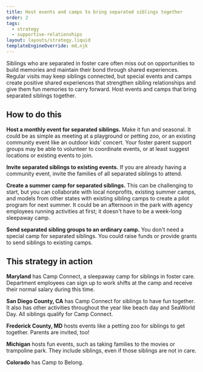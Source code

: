 ```yaml
---
title: Host events and camps to bring separated siblings together
order: 2
tags:
  - strategy
  - supportive-relationships
layout: layouts/strategy.liquid
templateEngineOverride: md,njk
---
```


Siblings who are separated in foster care often miss out on opportunities to build memories and maintain their bond through shared experiences. Regular visits may keep siblings connected, but special events and camps create positive shared experiences that strengthen sibling relationships and give them fun memories to carry forward. Host events and camps that bring separated siblings together.

## How to do this

**Host a monthly event for separated siblings.** Make it fun and seasonal. It could be as simple as meeting at a playground or petting zoo, or an existing community event like an outdoor kids' concert. Your foster parent support groups may be able to volunteer to coordinate events, or at least suggest locations or existing events to join.

**Invite separated siblings to existing events.** If you are already having a community event, invite the families of all separated siblings to attend.

**Create a summer camp for separated siblings.** This can be challenging to start, but you can collaborate with local nonprofits, existing summer camps, and models from other states with existing sibling camps to create a pilot program for next summer. It could be an afternoon in the park with agency employees running activities at first; it doesn't have to be a week-long sleepaway camp.

**Send separated sibling groups to an ordinary camp.** You don't need a special camp for separated siblings. You could raise funds or provide grants to send siblings to existing camps.

## This strategy in action

**Maryland** has Camp Connect, a sleepaway camp for siblings in foster care. Department employees can sign up to work shifts at the camp and receive their normal salary during this time.

**San Diego County, CA** has Camp Connect for siblings to have fun together. It also has other activities throughout the year like beach day and SeaWorld Day. All siblings qualify for Camp Connect.

**Frederick County, MD** hosts events like a petting zoo for siblings to get together. Parents are invited, too\!

**Michigan** hosts fun events, such as taking families to the movies or trampoline park. They include siblings, even if those siblings are not in care.

**Colorado** has Camp to Belong.